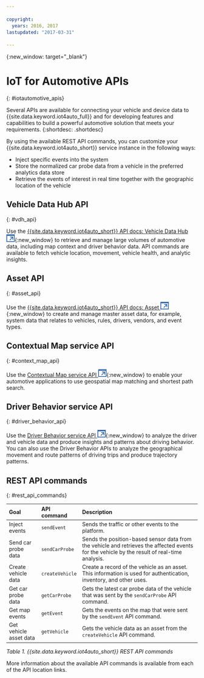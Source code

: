 ```yaml
---

copyright:
  years: 2016, 2017
lastupdated: "2017-03-31"

---
```


{:new_window: target="_blank"}

# IoT for Automotive APIs
{: #iotautomotive_apis}

Several APIs are available for connecting your vehicle and device data to {{site.data.keyword.iot4auto_full}} and for developing features and capabilities to build a powerful automotive solution that meets your requirements.
{:shortdesc: .shortdesc}

By using the available REST API commands, you can customize your {{site.data.keyword.iot4auto_short}} service instance in the following ways:

- Inject specific events into the system
- Store the normalized car probe data from a vehicle in the preferred analytics data store
- Retrieve the events of interest in real time together with the geographic location of the vehicle

## Vehicle Data Hub API
{: #vdh_api}

Use the [{{site.data.keyword.iot4auto_short}} API docs: Vehicle Data Hub ![External link icon](../../icons/launch-glyph.svg "External link icon")](http://ibm.biz/IoT4Auto_VDH_APIdoc){:new_window} to retrieve and manage large volumes of automotive data, including map context and driver behavior data. API commands are available to fetch vehicle location, movement, vehicle health, and analytic insights.


## Asset API
{: #asset_api}

Use the [{{site.data.keyword.iot4auto_short}} API docs: Asset ![External link icon](../../icons/launch-glyph.svg "External link icon")](http://ibm.biz/IoT4Auto_Asset_APIdoc){:new_window} to create and manage master asset data, for example, system data that relates to vehicles, rules, drivers, vendors, and event types.

## Contextual Map service API
{: #context_map_api}

Use the [Contextual Map service API ![External link icon](../../icons/launch-glyph.svg "External link icon")](http://ibm.biz/IoTContextMapping_APIdoc){:new_window} to enable your automotive applications to use geospatial map matching and shortest path search.

## Driver Behavior service API
{: #driver_behavior_api}

Use the [Driver Behavior service API ![External link icon](../../icons/launch-glyph.svg "External link icon")](http://ibm.biz/IoTDriverBehavior_APIdoc){:new_window} to analyze the driver and vehicle data and produce insights and patterns about driving behavior. You can also use the Driver Behavior APIs to analyze the geographical movement and route patterns of driving trips and produce trajectory patterns.

## REST API commands
{: #rest_api_commands}

|Goal |API command |Description |
|:---|:---|:---|
|Inject events|`sendEvent`|Sends the traffic or other events to the platform.|
|Send car probe data|`sendCarProbe`|Sends the position-based sensor data from the vehicle and retrieves the affected events for the vehicle by the result of real-time analysis.|
|Create vehicle data|`createVehicle`|Create a record of the vehicle as an asset. This information is used for authentication, inventory, and other uses.|
|Get car probe data|`getCarProbe`|Gets the latest car probe data of the vehicle that was sent by the `sendCarProbe` API command.|
|Get map events|`getEvent` |Gets the events on the map that were sent by the `sendEvent` API command.|
|Get vehicle asset data|`getVehicle`| Gets the vehicle data as an asset from the `createVehicle` API command.|

*Table 1. {{site.data.keyword.iot4auto_short}} REST API commands*

More information about the available API commands is available from each of the API location links.
